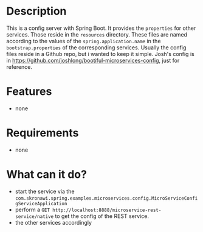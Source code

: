 # Description

This is a config server with Spring Boot. It provides the `properties` for other services. Those reside in the `resources` directory.
These files are named according to the values of the `spring.application.name` in the `bootstrap.properties` of the corresponding services.
Usually the config files reside in a Github repo, but i wanted to keep it simple.
Josh's config is in https://github.com/joshlong/bootiful-microservices-config, just for reference.

# Features

* none

# Requirements

* none

# What can it do?

* start the service via the `com.skronawi.spring.examples.microservices.config.MicroServiceConfigServiceApplication`
* perform a `GET http://localhost:8888/microservice-rest-service/native` to get the config of the REST service.
* the other services accordingly